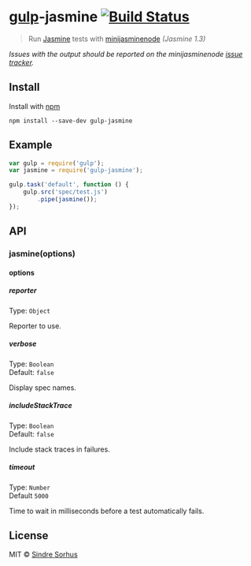# [gulp](https://github.com/wearefractal/gulp)-jasmine [![Build Status](https://secure.travis-ci.org/sindresorhus/gulp-jasmine.png?branch=master)](http://travis-ci.org/sindresorhus/gulp-jasmine)

> Run [Jasmine](http://visionmedia.github.io/jasmine/) tests with [minijasminenode](https://github.com/juliemr/minijasminenode) *(Jasmine 1.3)*

*Issues with the output should be reported on the minijasminenode [issue tracker](https://github.com/juliemr/minijasminenode).*


## Install

Install with [npm](https://npmjs.org/package/gulp-jasmine)

```
npm install --save-dev gulp-jasmine
```


## Example

```js
var gulp = require('gulp');
var jasmine = require('gulp-jasmine');

gulp.task('default', function () {
	gulp.src('spec/test.js')
		.pipe(jasmine());
});
```

## API

### jasmine(options)

#### options

##### reporter

Type: `Object`

Reporter to use.

##### verbose

Type: `Boolean`  
Default: `false`

Display spec names.

##### includeStackTrace

Type: `Boolean`  
Default: `false`

Include stack traces in failures.

##### timeout

Type: `Number`  
Default `5000`

Time to wait in milliseconds before a test automatically fails.


## License

MIT © [Sindre Sorhus](http://sindresorhus.com)
